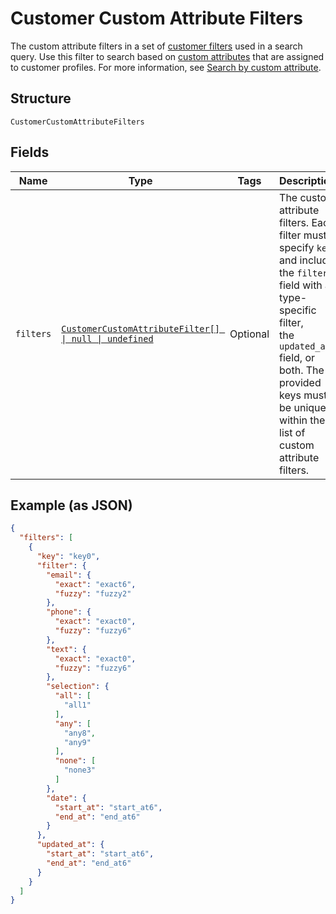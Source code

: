 
# Customer Custom Attribute Filters

The custom attribute filters in a set of [customer filters](../../doc/models/customer-filter.md) used in a search query. Use this filter
to search based on [custom attributes](../../doc/models/custom-attribute.md) that are assigned to customer profiles. For more information, see
[Search by custom attribute](https://developer.squareup.com/docs/customers-api/use-the-api/search-customers#search-by-custom-attribute).

## Structure

`CustomerCustomAttributeFilters`

## Fields

| Name | Type | Tags | Description |
|  --- | --- | --- | --- |
| `filters` | [`CustomerCustomAttributeFilter[] \| null \| undefined`](../../doc/models/customer-custom-attribute-filter.md) | Optional | The custom attribute filters. Each filter must specify `key` and include the `filter` field with a type-specific filter,<br>the `updated_at` field, or both. The provided keys must be unique within the list of custom attribute filters. |

## Example (as JSON)

```json
{
  "filters": [
    {
      "key": "key0",
      "filter": {
        "email": {
          "exact": "exact6",
          "fuzzy": "fuzzy2"
        },
        "phone": {
          "exact": "exact0",
          "fuzzy": "fuzzy6"
        },
        "text": {
          "exact": "exact0",
          "fuzzy": "fuzzy6"
        },
        "selection": {
          "all": [
            "all1"
          ],
          "any": [
            "any8",
            "any9"
          ],
          "none": [
            "none3"
          ]
        },
        "date": {
          "start_at": "start_at6",
          "end_at": "end_at6"
        }
      },
      "updated_at": {
        "start_at": "start_at6",
        "end_at": "end_at6"
      }
    }
  ]
}
```

